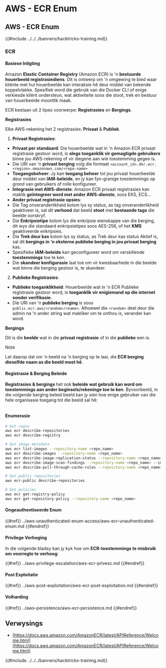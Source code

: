 # AWS - ECR Enum

## AWS - ECR Enum

{{#include ../../../banners/hacktricks-training.md}}

### ECR

#### Basiese Inligting

Amazon **Elastic Container Registry** (Amazon ECR) is 'n **bestuurde houerbeeld registrasiediens**. Dit is ontwerp om 'n omgewing te bied waar kliënte met hul houerbeelde kan interaksie hê deur middel van bekende koppelvlakke. Spesifiek word die gebruik van die Docker CLI of enige verkiesde kliënt ondersteun, wat aktiwiteite soos die stoot, trek en bestuur van houerbeelde moontlik maak.

ECR bestaan uit 2 tipes voorwerpe: **Registrasies** en **Bergings**.

**Registrasies**

Elke AWS-rekening het 2 registrasies: **Privaat** & **Publiek**.

1. **Privaat Registrasies**:

- **Privaat per standaard**: Die houerbeelde wat in 'n Amazon ECR privaat registrasie gestoor word, is **slegs toeganklik vir gemagtigde gebruikers** binne jou AWS-rekening of vir diegene aan wie toestemming gegee is.
- Die URI van 'n **privaat berging** volg die formaat `<account_id>.dkr.ecr.<region>.amazonaws.com/<repo-name>`
- **Toegangsbeheer**: Jy kan **toegang beheer** tot jou privaat houerbeelde deur middel van **IAM-beleide**, en jy kan fyn-granige toestemmings op grond van gebruikers of rolle konfigureer.
- **Integrasie met AWS-dienste**: Amazon ECR privaat registrasies kan maklik **geïntegreer word met ander AWS-dienste**, soos EKS, ECS...
- **Ander privaat registrasie opsies**:
- Die Tag onveranderlikheid kolom lys sy status, as tag onveranderlikheid geaktiveer is, sal dit **verhoed** dat beeld **stoot** met **bestaande tags** die beelde oorskryf.
- Die **Enkripsietipe** kolom lys die enkripsie eienskappe van die berging, dit wys die standaard enkripsietipes soos AES-256, of het **KMS** geaktiveerde enkripsies.
- Die **Trek deur kas** kolom lys sy status, as Trek deur kas status Aktief is, sal dit **bergings in 'n eksterne publieke berging in jou privaat berging** kas.
- Spesifieke **IAM-beleide** kan geconfigureer word om verskillende **toestemmings** toe te ken.
- Die **skandeer konfigurasie** laat toe om vir kwesbaarhede in die beelde wat binne die berging gestoor is, te skandeer.

2. **Publieke Registrasies**:

- **Publieke toeganklikheid**: Houerbeelde wat in 'n ECR Publieke registrasie gestoor word, is **toeganklik vir enigiemand op die internet sonder verifikasie.**
- Die URI van 'n **publieke berging** is soos `public.ecr.aws/<random>/<name>`. Alhoewel die `<random>` deel deur die admin na 'n ander string wat makliker om te onthou is, verander kan word.

**Bergings**

Dit is die **beelde** wat in die **privaat registrasie** of in die **publieke** een is.

> [!NOTE]
> Let daarop dat om 'n beeld na 'n berging op te laai, die **ECR berging dieselfde naam as die beeld moet hê**.

#### Registrasie & Berging Beleide

**Registrasies & bergings** het ook **beleide wat gebruik kan word om toestemmings aan ander beginsels/rekeninge toe te ken**. Byvoorbeeld, in die volgende berging beleid beeld kan jy sien hoe enige gebruiker van die hele organisasie toegang tot die beeld sal hê:

<figure><img src="../../../images/image (280).png" alt=""><figcaption></figcaption></figure>

#### Enumerasie
```bash
# Get repos
aws ecr describe-repositories
aws ecr describe-registry

# Get image metadata
aws ecr list-images --repository-name <repo_name>
aws ecr describe-images --repository-name <repo_name>
aws ecr describe-image-replication-status --repository-name <repo_name> --image-id <image_id>
aws ecr describe-image-scan-findings --repository-name <repo_name> --image-id <image_id>
aws ecr describe-pull-through-cache-rules --repository-name <repo_name> --image-id <image_id>

# Get public repositories
aws ecr-public describe-repositories

# Get policies
aws ecr get-registry-policy
aws ecr get-repository-policy --repository-name <repo_name>
```
#### Ongeauthentiseerde Enum

{{#ref}}
../aws-unauthenticated-enum-access/aws-ecr-unauthenticated-enum.md
{{#endref}}

#### Privilege Verhoging

In die volgende bladsy kan jy kyk hoe om **ECR-toestemmings te misbruik om voorregte te verhoog**:

{{#ref}}
../aws-privilege-escalation/aws-ecr-privesc.md
{{#endref}}

#### Post Exploitatie

{{#ref}}
../aws-post-exploitation/aws-ecr-post-exploitation.md
{{#endref}}

#### Volharding

{{#ref}}
../aws-persistence/aws-ecr-persistence.md
{{#endref}}

## Verwysings

- [https://docs.aws.amazon.com/AmazonECR/latest/APIReference/Welcome.html](https://docs.aws.amazon.com/AmazonECR/latest/APIReference/Welcome.html)

{{#include ../../../banners/hacktricks-training.md}}
